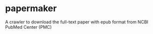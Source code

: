 # papermaker
A crawler to download the full-text paper with epub format from NCBI PubMed Center (PMC)
